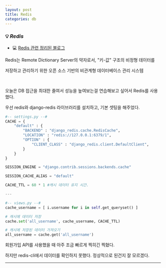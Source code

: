 ```yaml
---
layout: post
title: Redis
categories: db
---
```


### 💡 ***Redis***

- 💻 [Redis 관련 정리된 블로그](https://brunch.co.kr/@jehovah/20)

Redis는 Remote Dictionary Server의 약자로서, "키-값" 구조의 비정형 데이터를 

저장하고 관리하기 위한 오픈 소스 기반의 비관계형 데이터베이스 관리 시스템

<br>

오늘은 DB 접근을 최대한 줄여서 성능을 높여보는걸 연습해보고 싶어서 Redis를 사용했다.

우선 redis와 django-redis 라이브러리를 설치하고, 기본 셋팅을 해주었다.

```python
#-- settings.py --#
CACHE = {
    "default" : {
        "BACKEND" : "django_redis.cache.RedisCache",
        "LOCATION" : "redis://127.0.0.1:6379/1",
        "OPTION" : {
            "CLIENT_CLASS" : "django_redis.client.DefaultClient",
        }
    }
}

SESSION_ENGINE = "django.contrib.sessions.backends.cache"

SESSION_CACHE_ALIAS = "default"

CACHE_TTL = 60 * 1 #캐시 데이터 유지 시간.

---

#-- views.py --#
cache_username = [ i.username for i in self.get_queryset() ]

# 캐시에 데이터 저장
cache.set('all_username', cache_username, CACHE_TTL)

# 캐시에 저장된 데이터 가져오기
all_username = cache.get('all_username')
```
 
회원가입 API를 사용했을 때 아주 조금 빠르게 찍히긴 찍혔다. 

하지만 redis-cli에서 데이터를 확인하지 못했다. 정상적으로 된건지 잘 모르겠다.

---
